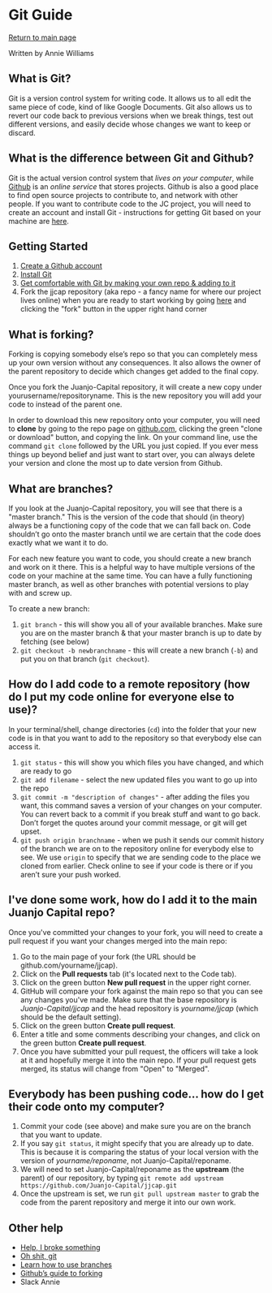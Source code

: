 # Git Guide

[Return to main page](../index.md)

Written by Annie Williams

## What is Git?
Git is a version control system for writing code. It allows us to all edit the same piece of code, kind of like Google Documents. Git also allows us to revert our code back to previous versions when we break things, test out different versions, and easily decide whose changes we want to keep or discard. 

## What is the difference between Git and Github?
Git is the actual version control system that *lives on your computer*, while [Github](https://github.com) is an *online service* that stores projects. Github is also a good place to find open source projects to contribute to, and network with other people. If you want to contribute code to the JC project, you will need to create an account and install Git - instructions for getting Git based on your machine are [here](https://git-scm.com/book/en/v2/Getting-Started-Installing-Git).

## Getting Started
1. [Create a Github account](https://github.com/)
2. [Install Git](https://git-scm.com/book/en/v2/Getting-Started-Installing-Git)
3. [Get comfortable with Git by making your own repo & adding to it](https://guides.github.com/activities/hello-world/)
4. Fork the jjcap repository (aka repo - a fancy name for where our project lives online) when you are ready to start working by going [here](https://github.com/Juanjo-Capital/jjcap) and clicking the "fork" button in the upper right hand corner

## What is forking?
Forking is copying somebody else’s repo so that you can completely mess up your own version without any consequences. It also allows the owner of the parent repository to decide which changes get added to the final copy. 

Once you fork the Juanjo-Capital repository, it will create a new copy under yourusername/repositoryname. This is the new repository you will add your code to instead of the parent one.  

In order to download this new repository onto your computer, you will need to **clone** by going to the repo page on [github.com](https://github.com/), clicking the green "clone or download" button, and copying the link. On your command line, use the command `git clone` followed by the URL you just copied. If you ever mess things up beyond belief and just want to start over, you can always delete your version and clone the most up to date version from Github.

## What are branches? 
If you look at the Juanjo-Capital repository, you will see that there is a "master branch." This is the version of the code that should (in theory) always be a functioning copy of the code that we can fall back on. Code shouldn’t go onto the master branch until we are certain that the code does exactly what we want it to do.

For each new feature you want to code, you should create a new branch and work on it there. This is a helpful way to have multiple versions of the code on your machine at the same time. You can have a fully functioning master branch, as well as other branches with potential versions to play with and screw up. 

To create a new branch: 
1. `git branch` - this will show you all of your available branches. Make sure you are on the master branch & that your master branch is up to date by fetching (see below)
2. `git checkout -b newbranchname` - this will create a new branch (`-b`) and put you on that branch (`git checkout`).  

## How do I add code to a remote repository (how do I put my code online for everyone else to use)? 

In your terminal/shell, change directories (`cd`) into the folder that your new code is in that you want to add to the repository so that everybody else can access it. 

1. `git status` - this will show you which files you have changed, and which are ready to go
2. `git add filename` - select the new updated files you want to go up into the repo
3. `git commit -m "description of changes"` - after adding the files you want, this command saves a version of your changes on your computer. You can revert back to a commit if you break stuff and want to go back. Don’t forget the quotes around your commit message, or git will get upset.
4. `git push origin branchname` - when we push it sends our commit history of the branch we are on to the repository online for everybody else to see. We use `origin` to specify that we are sending code to the place we cloned from earlier. Check online to see if your code is there or if you aren’t sure your push worked. 

## I've done some work, how do I add it to the main Juanjo Capital repo?
Once you've committed your changes to your fork, you will need to create a pull request if you want your changes merged into the main repo:

1. Go to the main page of your fork (the URL should be github.com/yourname/jjcap).
2. Click on the **Pull requests** tab (it's located next to the Code tab).
3. Click on the green button **New pull request** in the upper right corner.
4. GitHub will compare your fork against the main repo so that you can see any changes you've made. Make sure that the base repository is *Juanjo-Capital/jjcap* and the head repository is *yourname/jjcap* (which should be the default setting).
5. Click on the green button **Create pull request**.
6. Enter a title and some comments describing your changes, and click on the green button **Create pull request**.
7. Once you have submitted your pull request, the officers will take a look at it and hopefully merge it into the main repo. If your pull request gets merged, its status will change from "Open" to "Merged".

## Everybody has been pushing code… how do I get their code onto my computer? 
1. Commit your code (see above) and make sure you are on the branch that you want to update. 
2. If you say `git status`, it might specify that you are already up to date. This is because it is comparing the status of your local version with the version of *yourname/reponame*, not Juanjo-Capital/reponame. 
3. We will need to set Juanjo-Capital/reponame as the **upstream** (the parent) of our repository, by typing `git remote add upstream https://github.com/Juanjo-Capital/jjcap.git`
4. Once the upstream is set, we run `git pull upstream master` to grab the code from the parent repository and merge it into our own work.

## Other help
- [Help, I broke something](https://github.com/k88hudson/git-flight-rules)
- [Oh shit, git](https://ohshitgit.com/)
- [Learn how to use branches](https://learngitbranching.js.org/?locale=en_US)
- [Github’s guide to forking](https://help.github.com/en/articles/fork-a-repo)
- Slack Annie